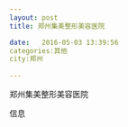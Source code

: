 ```yaml
--- 
layout: post 
title: 郑州集美整形美容医院

date:   2016-05-03 13:39:56 
categories:其他  
city:郑州
  
--- 
```

   
郑州集美整形美容医院

信息

